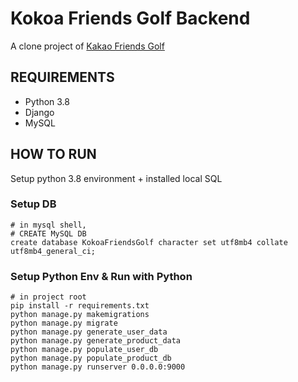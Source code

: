 # Kokoa Friends Golf Backend

A clone project of [Kakao Friends Golf]('https://www.kakaofriendsgolf.com')

## REQUIREMENTS
- Python 3.8
- Django
- MySQL
  
## HOW TO RUN
Setup python 3.8 environment + installed local SQL

### Setup DB
```mysql
# in mysql shell,
# CREATE MySQL DB
create database KokoaFriendsGolf character set utf8mb4 collate utf8mb4_general_ci;
```

### Setup Python Env & Run with Python
```shell
# in project root
pip install -r requirements.txt
python manage.py makemigrations
python manage.py migrate
python manage.py generate_user_data
python manage.py generate_product_data
python manage.py populate_user_db
python manage.py populate_product_db
python manage.py runserver 0.0.0.0:9000
```

